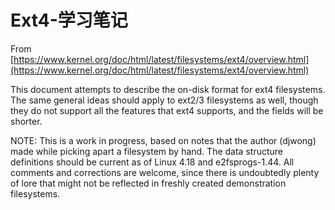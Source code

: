 # Ext4-学习笔记

From [https://www.kernel.org/doc/html/latest/filesystems/ext4/overview.html](https://www.kernel.org/doc/html/latest/filesystems/ext4/overview.html)  

This document attempts to describe the on-disk format for ext4 filesystems. The same general ideas should apply to ext2/3 filesystems as well, though they do not support all the features that ext4 supports, and the fields will be shorter.

NOTE: This is a work in progress, based on notes that the author (djwong) made while picking apart a filesystem by hand. The data structure definitions should be current as of Linux 4.18 and e2fsprogs-1.44. All comments and corrections are welcome, since there is undoubtedly plenty of lore that might not be reflected in freshly created demonstration filesystems.

